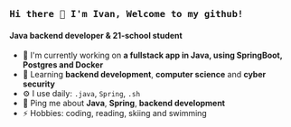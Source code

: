### <samp>Hi there 👋 I'm Ivan, Welcome to my github!</samp>

#### Java backend developer & 21-school student

- 🔭 I'm currently working on **a fullstack app in Java, using SpringBoot, Postgres and Docker**
- 🌱 Learning **backend development**, **computer science** and **cyber security**
- ⚙️ I use daily: `.java`, `Spring`, `.sh`
- 💬 Ping me about **Java**, **Spring**, **backend development**
- ⚡️ Hobbies: coding, reading, skiing and swimming
<!-- 
<p>
  <img height="180em" src="https://github-readme-stats.vercel.app/api/top-langs/?username=preposterone&hide=swift,roff,php,Makefile,Cmake,python,shell,html,css,Assembly,dockerfile&layout=compact&langs_count=5&show_icons=true&hide_border=true&&count_private=true&include_all_commits=true" />
</p> -->

